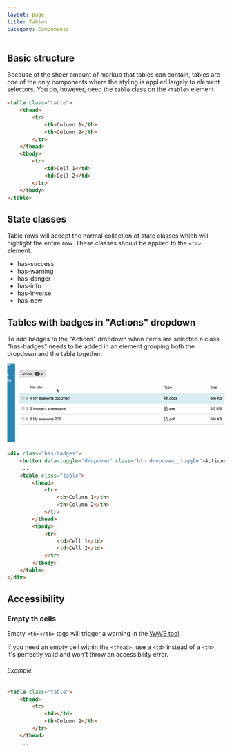 ```yaml
---
layout: page
title: Tables
category: Components
---
```


## Basic structure

Because of the sheer amount of markup that tables can contain, tables are one of the only components where the styling is applied largely to element selectors. You do, however, need the `table` class on the `<table>` element.

```html
<table class="table">
    <thead>
        <tr>
            <th>Column 1</th>
            <th>Column 2</th>
        </tr>
    </thead>
    <tbody>
        <tr>
            <td>Cell 1</td>
            <td>Cell 2</td>
        </tr>
    </tbody>
</table>
```

## State classes

Table rows will accept the normal collection of state classes which will highlight the entire row. These classes should be applied to the `<tr>` element.

* has-success
* has-warning
* has-danger
* has-info
* has-inverse
* has-new

## Tables with badges in "Actions" dropdown

To add badges to the "Actions" dropdown when items are selected a class "has-badges" needs to be added in an element grouping both the dropdown and the table together.

![Screenshot](../assets/image_examples/table-with-badged-dropdown.gif)

```html
<div class="has-badges">
	<button data-toggle="dropdown" class="btn dropdown__toggle">Actions&nbsp;<span class="caret"></span></button>
	...
	<table class="table">
	    <thead>
	        <tr>
	            <th>Column 1</th>
	            <th>Column 2</th>
	        </tr>
	    </thead>
	    <tbody>
	        <tr>
	            <td>Cell 1</td>
	            <td>Cell 2</td>
	        </tr>
	    </tbody>
	</table>
</div>
```

## Accessibility

### Empty th cells

Empty `<th></th>` tags will trigger a warning in the [WAVE tool](http://www.wave.webaim.org).

If you need an empty cell within the `<thead>`, use a `<td>` instead of a `<th>`, it's perfectly valid and won't throw an accessibility error.

###### Example

```html
<table class="table">
    <thead>
        <tr>
            <td></td>
            <th>Column 2</th>
        </tr>
    </thead>
    ...
```

